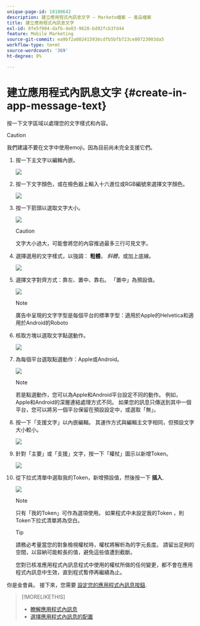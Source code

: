 ```yaml
---
unique-page-id: 10100642
description: 建立應用程式內訊息文字 — Marketo檔案 — 產品檔案
title: 建立應用程式內訊息文字
exl-id: 8fe5f004-dafb-4e03-9628-bd92fcb3fd44
feature: Mobile Marketing
source-git-commit: ea9bf2a002415936cdfb5bfb723ce80723003da5
workflow-type: tm+mt
source-wordcount: '369'
ht-degree: 0%

---
```


# 建立應用程式內訊息文字 {#create-in-app-message-text}

按一下文字區域以處理您的文字樣式和內容。

>[!CAUTION]
>
>我們建議不要在文字中使用emoji，因為目前尚未完全支援它們。

1. 按一下主文字以編輯內嵌。

   ![](assets/image2016-5-6-9-3a56-3a56.png)

1. 按一下文字顏色，或在檢色器上輸入十六進位或RGB編號來選擇文字顏色。

   ![](assets/image2016-5-6-9-3a59-3a1.png)

1. 按一下箭頭以選取文字大小。

   ![](assets/image2016-5-6-10-3a6-3a51.png)

   >[!CAUTION]
   >
   >文字大小過大，可能會將您的內容推過最多三行可見文字。

1. 選擇選用的文字樣式，以強調： **粗體**， _斜體_，或加上底線。

   ![](assets/image2016-5-6-10-3a15-3a32.png)

1. 選擇文字對齊方式：靠左、置中、靠右。 「置中」為預設值。

   ![](assets/image2016-5-6-10-3a18-3a45.png)

   >[!NOTE]
   >
   >廣告中呈現的文字字型是每個平台的標準字型：適用於Apple的Helvetica和適用於Android的Roboto

1. 核取方塊以選取文字點選動作。

   ![](assets/image2016-5-6-10-3a20-3a41.png)

1. 為每個平台選取點選動作：Apple或Android。

   ![](assets/image2016-5-6-10-3a22-3a12.png)

   >[!NOTE]
   >
   >若是點選動作，您可以為Apple和Android平台設定不同的動作。 例如，Apple和Android的深層連結處理方式不同。 如果您的訊息只傳送到其中一個平台，您可以將另一個平台保留在預設設定中，或選取「無」。

1. 按一下「支援文字」以內嵌編輯。 其運作方式與編輯主文字相同，但預設文字大小較小。

   ![](assets/image2016-5-6-10-3a26-3a27.png)

1. 針對「主要」或「支援」文字，按一下「權杖」圖示以新增Token。

   ![](assets/image2016-5-6-10-3a29-3a2.png)

1. 從下拉式清單中選取我的Token，新增預設值，然後按一下 **插入**.

   ![](assets/mytoken.png)

   >[!NOTE]
   >
   >只有「我的Token」可作為選項使用。 如果程式中未設定我的Token ，則Token下拉式清單將為空白。

   >[!TIP]
   >
   >請務必考量當您的對象檢視權杖時，權杖將解析為的字元長度。 請留出足夠的空間，以容納可能較長的值，避免這些值遭到截斷。

   您對已核准應用程式內訊息程式中使用的權杖所做的任何變更，都不會在應用程式內訊息中生效，直到程式暫停再繼續為止。

你是金會員。 接下來，您需要 [設定您的應用程式內訊息按鈕](/help/marketo/product-docs/mobile-marketing/in-app-messages/creating-in-app-messages/set-up-the-in-app-message-button.md).

>[!MORELIKETHIS]
>
>* [瞭解應用程式內訊息](/help/marketo/product-docs/mobile-marketing/in-app-messages/understanding-in-app-messages.md)
>* [選擇應用程式內訊息的配置](/help/marketo/product-docs/mobile-marketing/in-app-messages/creating-in-app-messages/choose-a-layout-for-your-in-app-message.md)

